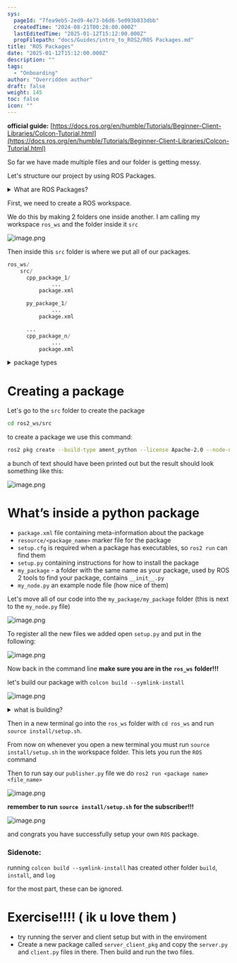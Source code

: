 ```yaml
---
sys:
  pageId: "7fea9eb5-2ed9-4e73-b6d6-5e093b833dbb"
  createdTime: "2024-08-21T00:28:00.000Z"
  lastEditedTime: "2025-01-12T15:12:00.000Z"
  propFilepath: "docs/Guides/intro_to_ROS2/ROS Packages.md"
title: "ROS Packages"
date: "2025-01-12T15:12:00.000Z"
description: ""
tags:
  - "Onboarding"
author: "Overridden author"
draft: false
weight: 145
toc: false
icon: ""
---
```


**official guide:** [https://docs.ros.org/en/humble/Tutorials/Beginner-Client-Libraries/Colcon-Tutorial.html](https://docs.ros.org/en/humble/Tutorials/Beginner-Client-Libraries/Colcon-Tutorial.html)

So far we have made multiple files and our folder is getting messy.

Let's structure our project by using ROS Packages.

<details>

<summary>What are ROS Packages?</summary>

ROS Packages are, as the name implies, packages of code that are highly sharable between ROS developers.

They consist of a folder, `package.xml` file, and source code

```python
      cpp_package_1/
		      ... imagine much code files here ..
          package.xml
```

</details>

First, we need to create a ROS workspace.

We do this by making 2 folders one inside another. I am calling my workspace `ros_ws` and the folder inside it `src`

![image.png](https://prod-files-secure.s3.us-west-2.amazonaws.com/d518164a-d88e-44d1-a4ee-3adb3bd8bce0/70706947-fd18-4537-a67b-e12946812d31/image.png?X-Amz-Algorithm=AWS4-HMAC-SHA256&X-Amz-Content-Sha256=UNSIGNED-PAYLOAD&X-Amz-Credential=ASIAZI2LB4665YB6GL6W%2F20250227%2Fus-west-2%2Fs3%2Faws4_request&X-Amz-Date=20250227T081108Z&X-Amz-Expires=3600&X-Amz-Security-Token=IQoJb3JpZ2luX2VjEDcaCXVzLXdlc3QtMiJHMEUCIHcDooCugYnFqNZWEdma%2B%2BBseH77MGpKMVCAXhm7fcrwAiEAqwNoNUydbAU5tp%2Bb1vLEATSNTNugvllV4PCTkF4xHFIq%2FwMIcBAAGgw2Mzc0MjMxODM4MDUiDBAYQP8YJWCHEhB6LSrcA2S1AGtjyxOBo1QVQPUYMhVQ%2F3ktoZSHijx9zMfhHkU8GMzmPwF0Q7ZdnHy0YmzK21JjI%2Fg2mHfvMXGFvWA8NlaeImIitsq2wlG6puOCRPcLDbI9muOUBDobYrCVSjGtgiwp8DoYVSU46lpIWOG3Kqy3wPOzD8lXSbIT52hTx9DUq8sdrIhX5%2BYBX8wDkHDf%2FJMMgWUnP4wahjxO9B3ddmuUJexh4fwFMQELnVTRC%2F0nUH5XOPgpvX0UM98QQ9I0oyPLyS%2FycPeIvZNgy17rWU30t3yYBndYVAhO0oZKDijQ%2FwXUwqegFnDRWW0OUT7luWzmpN628bz0zRKjhWNuDV7IWSakDtc%2BJCnVS%2BRAnm6Mh8jBwLygkTV0LqFKrPZyDSlaORbDd9Y%2Fb8CmGYW373EKJaQ%2FUpXDVOCopfw3zaDg7g72oU2U1rULZhxf8%2F%2BhaAfyftkffX4drcpjv%2BUxkikfkdqso4YVnLEd22q7I0wM9cXZhkcFNGXrmMyO%2BYFoFwMlFnThw3ohpbEUjFcWroVOCGmpsqsX4cKGmXpUFPeeefSKi6tScAH2E2%2FKKjtXsb5GzQmiwCQv3xGU6RRdnOvP3b9XFgJUFWqGVe8ZvC9HoEQeHCCartXSmr%2F0MNaLgL4GOqUBNGR87OyvHwaN9aZ6Z1y1dJ0o0565gG%2FqitOV0UYCG5xsw8u8MS9u%2FeufQJuOrgoEMdh5sw%2FrvpvNU%2FFhjy%2FsAjB7cD0LfTqWhHIjd0vEgLCXQoyZPtCTsGVNNfs%2BVJ7k1uyBJCnFoRxIyerr1C6CPoUlhL8uD80MK51ftdaRgWtbL42AOQsipJ4a84su45XZr2D3ddwdj85EIFyDvMc%2FwYBVpMTO&X-Amz-Signature=37376d349ed2b7338c040f5fac72964e92a0642d0c006e8c96f5a20c857f8842&X-Amz-SignedHeaders=host&x-id=GetObject)

Then inside this `src` folder is where we put all of our packages.

```python
ros_ws/
    src/
      cpp_package_1/
		      ...
          package.xml

      py_package_1/
		      ...
          package.xml

      ...
      cpp_package_n/
		      ...
          package.xml

```

<details>

<summary>package types</summary>

packages can be either `C++` or python.

the intern file structure is different for each but for this guide we will stick to creating python packages

</details>

# Creating a package

Let's go to the `src` folder to create the package

```bash
cd ros2_ws/src
```

to create a package we use this command:

```bash
ros2 pkg create --build-type ament_python --license Apache-2.0 --node-name my_node my_package
```

a bunch of text should have been printed out but the result should look something like this:

![image.png](https://prod-files-secure.s3.us-west-2.amazonaws.com/d518164a-d88e-44d1-a4ee-3adb3bd8bce0/e6cf1e3f-8512-4a3e-b131-079f800bf3e8/image.png?X-Amz-Algorithm=AWS4-HMAC-SHA256&X-Amz-Content-Sha256=UNSIGNED-PAYLOAD&X-Amz-Credential=ASIAZI2LB4665YB6GL6W%2F20250227%2Fus-west-2%2Fs3%2Faws4_request&X-Amz-Date=20250227T081108Z&X-Amz-Expires=3600&X-Amz-Security-Token=IQoJb3JpZ2luX2VjEDcaCXVzLXdlc3QtMiJHMEUCIHcDooCugYnFqNZWEdma%2B%2BBseH77MGpKMVCAXhm7fcrwAiEAqwNoNUydbAU5tp%2Bb1vLEATSNTNugvllV4PCTkF4xHFIq%2FwMIcBAAGgw2Mzc0MjMxODM4MDUiDBAYQP8YJWCHEhB6LSrcA2S1AGtjyxOBo1QVQPUYMhVQ%2F3ktoZSHijx9zMfhHkU8GMzmPwF0Q7ZdnHy0YmzK21JjI%2Fg2mHfvMXGFvWA8NlaeImIitsq2wlG6puOCRPcLDbI9muOUBDobYrCVSjGtgiwp8DoYVSU46lpIWOG3Kqy3wPOzD8lXSbIT52hTx9DUq8sdrIhX5%2BYBX8wDkHDf%2FJMMgWUnP4wahjxO9B3ddmuUJexh4fwFMQELnVTRC%2F0nUH5XOPgpvX0UM98QQ9I0oyPLyS%2FycPeIvZNgy17rWU30t3yYBndYVAhO0oZKDijQ%2FwXUwqegFnDRWW0OUT7luWzmpN628bz0zRKjhWNuDV7IWSakDtc%2BJCnVS%2BRAnm6Mh8jBwLygkTV0LqFKrPZyDSlaORbDd9Y%2Fb8CmGYW373EKJaQ%2FUpXDVOCopfw3zaDg7g72oU2U1rULZhxf8%2F%2BhaAfyftkffX4drcpjv%2BUxkikfkdqso4YVnLEd22q7I0wM9cXZhkcFNGXrmMyO%2BYFoFwMlFnThw3ohpbEUjFcWroVOCGmpsqsX4cKGmXpUFPeeefSKi6tScAH2E2%2FKKjtXsb5GzQmiwCQv3xGU6RRdnOvP3b9XFgJUFWqGVe8ZvC9HoEQeHCCartXSmr%2F0MNaLgL4GOqUBNGR87OyvHwaN9aZ6Z1y1dJ0o0565gG%2FqitOV0UYCG5xsw8u8MS9u%2FeufQJuOrgoEMdh5sw%2FrvpvNU%2FFhjy%2FsAjB7cD0LfTqWhHIjd0vEgLCXQoyZPtCTsGVNNfs%2BVJ7k1uyBJCnFoRxIyerr1C6CPoUlhL8uD80MK51ftdaRgWtbL42AOQsipJ4a84su45XZr2D3ddwdj85EIFyDvMc%2FwYBVpMTO&X-Amz-Signature=ed6f581bc1e90ab9fbb5e848a5f0028bf86128a9d366e03b3f3003ad8c9f6ad7&X-Amz-SignedHeaders=host&x-id=GetObject)

# What’s inside a python package

- `package.xml` file containing meta-information about the package
- `resource/<package_name>` marker file for the package
- `setup.cfg` is required when a package has executables, so `ros2 run` can find them
- `setup.py` containing instructions for how to install the package
- `my_package` - a folder with the same name as your package, used by ROS 2 tools to find your package, contains `__init__.py`
- `my_node.py` an example node file (how nice of them)

Let's move all of our code into the `my_package/my_package` folder (this is next to the `my_node.py` file)

![image.png](https://prod-files-secure.s3.us-west-2.amazonaws.com/d518164a-d88e-44d1-a4ee-3adb3bd8bce0/9ce58f11-0da9-4d3e-b86d-506a9685d378/image.png?X-Amz-Algorithm=AWS4-HMAC-SHA256&X-Amz-Content-Sha256=UNSIGNED-PAYLOAD&X-Amz-Credential=ASIAZI2LB4665YB6GL6W%2F20250227%2Fus-west-2%2Fs3%2Faws4_request&X-Amz-Date=20250227T081108Z&X-Amz-Expires=3600&X-Amz-Security-Token=IQoJb3JpZ2luX2VjEDcaCXVzLXdlc3QtMiJHMEUCIHcDooCugYnFqNZWEdma%2B%2BBseH77MGpKMVCAXhm7fcrwAiEAqwNoNUydbAU5tp%2Bb1vLEATSNTNugvllV4PCTkF4xHFIq%2FwMIcBAAGgw2Mzc0MjMxODM4MDUiDBAYQP8YJWCHEhB6LSrcA2S1AGtjyxOBo1QVQPUYMhVQ%2F3ktoZSHijx9zMfhHkU8GMzmPwF0Q7ZdnHy0YmzK21JjI%2Fg2mHfvMXGFvWA8NlaeImIitsq2wlG6puOCRPcLDbI9muOUBDobYrCVSjGtgiwp8DoYVSU46lpIWOG3Kqy3wPOzD8lXSbIT52hTx9DUq8sdrIhX5%2BYBX8wDkHDf%2FJMMgWUnP4wahjxO9B3ddmuUJexh4fwFMQELnVTRC%2F0nUH5XOPgpvX0UM98QQ9I0oyPLyS%2FycPeIvZNgy17rWU30t3yYBndYVAhO0oZKDijQ%2FwXUwqegFnDRWW0OUT7luWzmpN628bz0zRKjhWNuDV7IWSakDtc%2BJCnVS%2BRAnm6Mh8jBwLygkTV0LqFKrPZyDSlaORbDd9Y%2Fb8CmGYW373EKJaQ%2FUpXDVOCopfw3zaDg7g72oU2U1rULZhxf8%2F%2BhaAfyftkffX4drcpjv%2BUxkikfkdqso4YVnLEd22q7I0wM9cXZhkcFNGXrmMyO%2BYFoFwMlFnThw3ohpbEUjFcWroVOCGmpsqsX4cKGmXpUFPeeefSKi6tScAH2E2%2FKKjtXsb5GzQmiwCQv3xGU6RRdnOvP3b9XFgJUFWqGVe8ZvC9HoEQeHCCartXSmr%2F0MNaLgL4GOqUBNGR87OyvHwaN9aZ6Z1y1dJ0o0565gG%2FqitOV0UYCG5xsw8u8MS9u%2FeufQJuOrgoEMdh5sw%2FrvpvNU%2FFhjy%2FsAjB7cD0LfTqWhHIjd0vEgLCXQoyZPtCTsGVNNfs%2BVJ7k1uyBJCnFoRxIyerr1C6CPoUlhL8uD80MK51ftdaRgWtbL42AOQsipJ4a84su45XZr2D3ddwdj85EIFyDvMc%2FwYBVpMTO&X-Amz-Signature=8bcf3fce76275d6e3db4aa598ce1e29b7553944d86b8ad12a1cdff90587c1cea&X-Amz-SignedHeaders=host&x-id=GetObject)

To register all the new files we added open `setup.py` and put in the following:

![image.png](https://prod-files-secure.s3.us-west-2.amazonaws.com/d518164a-d88e-44d1-a4ee-3adb3bd8bce0/1cd7c262-4cae-4496-9d75-c178537d24a2/image.png?X-Amz-Algorithm=AWS4-HMAC-SHA256&X-Amz-Content-Sha256=UNSIGNED-PAYLOAD&X-Amz-Credential=ASIAZI2LB4665YB6GL6W%2F20250227%2Fus-west-2%2Fs3%2Faws4_request&X-Amz-Date=20250227T081108Z&X-Amz-Expires=3600&X-Amz-Security-Token=IQoJb3JpZ2luX2VjEDcaCXVzLXdlc3QtMiJHMEUCIHcDooCugYnFqNZWEdma%2B%2BBseH77MGpKMVCAXhm7fcrwAiEAqwNoNUydbAU5tp%2Bb1vLEATSNTNugvllV4PCTkF4xHFIq%2FwMIcBAAGgw2Mzc0MjMxODM4MDUiDBAYQP8YJWCHEhB6LSrcA2S1AGtjyxOBo1QVQPUYMhVQ%2F3ktoZSHijx9zMfhHkU8GMzmPwF0Q7ZdnHy0YmzK21JjI%2Fg2mHfvMXGFvWA8NlaeImIitsq2wlG6puOCRPcLDbI9muOUBDobYrCVSjGtgiwp8DoYVSU46lpIWOG3Kqy3wPOzD8lXSbIT52hTx9DUq8sdrIhX5%2BYBX8wDkHDf%2FJMMgWUnP4wahjxO9B3ddmuUJexh4fwFMQELnVTRC%2F0nUH5XOPgpvX0UM98QQ9I0oyPLyS%2FycPeIvZNgy17rWU30t3yYBndYVAhO0oZKDijQ%2FwXUwqegFnDRWW0OUT7luWzmpN628bz0zRKjhWNuDV7IWSakDtc%2BJCnVS%2BRAnm6Mh8jBwLygkTV0LqFKrPZyDSlaORbDd9Y%2Fb8CmGYW373EKJaQ%2FUpXDVOCopfw3zaDg7g72oU2U1rULZhxf8%2F%2BhaAfyftkffX4drcpjv%2BUxkikfkdqso4YVnLEd22q7I0wM9cXZhkcFNGXrmMyO%2BYFoFwMlFnThw3ohpbEUjFcWroVOCGmpsqsX4cKGmXpUFPeeefSKi6tScAH2E2%2FKKjtXsb5GzQmiwCQv3xGU6RRdnOvP3b9XFgJUFWqGVe8ZvC9HoEQeHCCartXSmr%2F0MNaLgL4GOqUBNGR87OyvHwaN9aZ6Z1y1dJ0o0565gG%2FqitOV0UYCG5xsw8u8MS9u%2FeufQJuOrgoEMdh5sw%2FrvpvNU%2FFhjy%2FsAjB7cD0LfTqWhHIjd0vEgLCXQoyZPtCTsGVNNfs%2BVJ7k1uyBJCnFoRxIyerr1C6CPoUlhL8uD80MK51ftdaRgWtbL42AOQsipJ4a84su45XZr2D3ddwdj85EIFyDvMc%2FwYBVpMTO&X-Amz-Signature=fcbff80ad300986000a61c80316b85b9f6dce136ff22eb513d8adf94e3c65906&X-Amz-SignedHeaders=host&x-id=GetObject)

Now back in the command line **make sure you are in the** **`ros_ws`** **folder!!!**

let's build our package with `colcon build --symlink-install`

![image.png](https://prod-files-secure.s3.us-west-2.amazonaws.com/d518164a-d88e-44d1-a4ee-3adb3bd8bce0/2f2a0d27-b173-48fd-b189-5f5c0ce65619/image.png?X-Amz-Algorithm=AWS4-HMAC-SHA256&X-Amz-Content-Sha256=UNSIGNED-PAYLOAD&X-Amz-Credential=ASIAZI2LB4665YB6GL6W%2F20250227%2Fus-west-2%2Fs3%2Faws4_request&X-Amz-Date=20250227T081108Z&X-Amz-Expires=3600&X-Amz-Security-Token=IQoJb3JpZ2luX2VjEDcaCXVzLXdlc3QtMiJHMEUCIHcDooCugYnFqNZWEdma%2B%2BBseH77MGpKMVCAXhm7fcrwAiEAqwNoNUydbAU5tp%2Bb1vLEATSNTNugvllV4PCTkF4xHFIq%2FwMIcBAAGgw2Mzc0MjMxODM4MDUiDBAYQP8YJWCHEhB6LSrcA2S1AGtjyxOBo1QVQPUYMhVQ%2F3ktoZSHijx9zMfhHkU8GMzmPwF0Q7ZdnHy0YmzK21JjI%2Fg2mHfvMXGFvWA8NlaeImIitsq2wlG6puOCRPcLDbI9muOUBDobYrCVSjGtgiwp8DoYVSU46lpIWOG3Kqy3wPOzD8lXSbIT52hTx9DUq8sdrIhX5%2BYBX8wDkHDf%2FJMMgWUnP4wahjxO9B3ddmuUJexh4fwFMQELnVTRC%2F0nUH5XOPgpvX0UM98QQ9I0oyPLyS%2FycPeIvZNgy17rWU30t3yYBndYVAhO0oZKDijQ%2FwXUwqegFnDRWW0OUT7luWzmpN628bz0zRKjhWNuDV7IWSakDtc%2BJCnVS%2BRAnm6Mh8jBwLygkTV0LqFKrPZyDSlaORbDd9Y%2Fb8CmGYW373EKJaQ%2FUpXDVOCopfw3zaDg7g72oU2U1rULZhxf8%2F%2BhaAfyftkffX4drcpjv%2BUxkikfkdqso4YVnLEd22q7I0wM9cXZhkcFNGXrmMyO%2BYFoFwMlFnThw3ohpbEUjFcWroVOCGmpsqsX4cKGmXpUFPeeefSKi6tScAH2E2%2FKKjtXsb5GzQmiwCQv3xGU6RRdnOvP3b9XFgJUFWqGVe8ZvC9HoEQeHCCartXSmr%2F0MNaLgL4GOqUBNGR87OyvHwaN9aZ6Z1y1dJ0o0565gG%2FqitOV0UYCG5xsw8u8MS9u%2FeufQJuOrgoEMdh5sw%2FrvpvNU%2FFhjy%2FsAjB7cD0LfTqWhHIjd0vEgLCXQoyZPtCTsGVNNfs%2BVJ7k1uyBJCnFoRxIyerr1C6CPoUlhL8uD80MK51ftdaRgWtbL42AOQsipJ4a84su45XZr2D3ddwdj85EIFyDvMc%2FwYBVpMTO&X-Amz-Signature=aa120637b8ba07ea8cca3efe334d65cdc491da8aa039e008960e036aab00bc63&X-Amz-SignedHeaders=host&x-id=GetObject)

<details>

<summary>what is building?</summary>

if you are a CS major at Rose-Hulman you will learn the answer to this in CSSE132

but TLDR; is it combines all the code files into one program that can be run easily 

</details>

Then in a new terminal go into the `ros_ws` folder with `cd ros_ws` and run `source install/setup.sh`. 

From now on whenever you open a new terminal you must run `source install/setup.sh` in the workspace folder. This lets you run the `ROS` command

Then to run say our `publisher.py` file we do `ros2 run <package name> <file_name>`

![image.png](https://prod-files-secure.s3.us-west-2.amazonaws.com/d518164a-d88e-44d1-a4ee-3adb3bd8bce0/4f4b1219-3a44-4632-aa0a-ce3471699f59/image.png?X-Amz-Algorithm=AWS4-HMAC-SHA256&X-Amz-Content-Sha256=UNSIGNED-PAYLOAD&X-Amz-Credential=ASIAZI2LB4665YB6GL6W%2F20250227%2Fus-west-2%2Fs3%2Faws4_request&X-Amz-Date=20250227T081108Z&X-Amz-Expires=3600&X-Amz-Security-Token=IQoJb3JpZ2luX2VjEDcaCXVzLXdlc3QtMiJHMEUCIHcDooCugYnFqNZWEdma%2B%2BBseH77MGpKMVCAXhm7fcrwAiEAqwNoNUydbAU5tp%2Bb1vLEATSNTNugvllV4PCTkF4xHFIq%2FwMIcBAAGgw2Mzc0MjMxODM4MDUiDBAYQP8YJWCHEhB6LSrcA2S1AGtjyxOBo1QVQPUYMhVQ%2F3ktoZSHijx9zMfhHkU8GMzmPwF0Q7ZdnHy0YmzK21JjI%2Fg2mHfvMXGFvWA8NlaeImIitsq2wlG6puOCRPcLDbI9muOUBDobYrCVSjGtgiwp8DoYVSU46lpIWOG3Kqy3wPOzD8lXSbIT52hTx9DUq8sdrIhX5%2BYBX8wDkHDf%2FJMMgWUnP4wahjxO9B3ddmuUJexh4fwFMQELnVTRC%2F0nUH5XOPgpvX0UM98QQ9I0oyPLyS%2FycPeIvZNgy17rWU30t3yYBndYVAhO0oZKDijQ%2FwXUwqegFnDRWW0OUT7luWzmpN628bz0zRKjhWNuDV7IWSakDtc%2BJCnVS%2BRAnm6Mh8jBwLygkTV0LqFKrPZyDSlaORbDd9Y%2Fb8CmGYW373EKJaQ%2FUpXDVOCopfw3zaDg7g72oU2U1rULZhxf8%2F%2BhaAfyftkffX4drcpjv%2BUxkikfkdqso4YVnLEd22q7I0wM9cXZhkcFNGXrmMyO%2BYFoFwMlFnThw3ohpbEUjFcWroVOCGmpsqsX4cKGmXpUFPeeefSKi6tScAH2E2%2FKKjtXsb5GzQmiwCQv3xGU6RRdnOvP3b9XFgJUFWqGVe8ZvC9HoEQeHCCartXSmr%2F0MNaLgL4GOqUBNGR87OyvHwaN9aZ6Z1y1dJ0o0565gG%2FqitOV0UYCG5xsw8u8MS9u%2FeufQJuOrgoEMdh5sw%2FrvpvNU%2FFhjy%2FsAjB7cD0LfTqWhHIjd0vEgLCXQoyZPtCTsGVNNfs%2BVJ7k1uyBJCnFoRxIyerr1C6CPoUlhL8uD80MK51ftdaRgWtbL42AOQsipJ4a84su45XZr2D3ddwdj85EIFyDvMc%2FwYBVpMTO&X-Amz-Signature=40a9f69467d2010355dcf153ba75f0a09e4dac851762ae6b8c3b3c9c79cb4f38&X-Amz-SignedHeaders=host&x-id=GetObject)

**remember to run** **`source install/setup.sh`** **for the subscriber!!!**

![image.png](https://prod-files-secure.s3.us-west-2.amazonaws.com/d518164a-d88e-44d1-a4ee-3adb3bd8bce0/02121119-dad4-49ec-8356-c956108b4243/image.png?X-Amz-Algorithm=AWS4-HMAC-SHA256&X-Amz-Content-Sha256=UNSIGNED-PAYLOAD&X-Amz-Credential=ASIAZI2LB4665YB6GL6W%2F20250227%2Fus-west-2%2Fs3%2Faws4_request&X-Amz-Date=20250227T081108Z&X-Amz-Expires=3600&X-Amz-Security-Token=IQoJb3JpZ2luX2VjEDcaCXVzLXdlc3QtMiJHMEUCIHcDooCugYnFqNZWEdma%2B%2BBseH77MGpKMVCAXhm7fcrwAiEAqwNoNUydbAU5tp%2Bb1vLEATSNTNugvllV4PCTkF4xHFIq%2FwMIcBAAGgw2Mzc0MjMxODM4MDUiDBAYQP8YJWCHEhB6LSrcA2S1AGtjyxOBo1QVQPUYMhVQ%2F3ktoZSHijx9zMfhHkU8GMzmPwF0Q7ZdnHy0YmzK21JjI%2Fg2mHfvMXGFvWA8NlaeImIitsq2wlG6puOCRPcLDbI9muOUBDobYrCVSjGtgiwp8DoYVSU46lpIWOG3Kqy3wPOzD8lXSbIT52hTx9DUq8sdrIhX5%2BYBX8wDkHDf%2FJMMgWUnP4wahjxO9B3ddmuUJexh4fwFMQELnVTRC%2F0nUH5XOPgpvX0UM98QQ9I0oyPLyS%2FycPeIvZNgy17rWU30t3yYBndYVAhO0oZKDijQ%2FwXUwqegFnDRWW0OUT7luWzmpN628bz0zRKjhWNuDV7IWSakDtc%2BJCnVS%2BRAnm6Mh8jBwLygkTV0LqFKrPZyDSlaORbDd9Y%2Fb8CmGYW373EKJaQ%2FUpXDVOCopfw3zaDg7g72oU2U1rULZhxf8%2F%2BhaAfyftkffX4drcpjv%2BUxkikfkdqso4YVnLEd22q7I0wM9cXZhkcFNGXrmMyO%2BYFoFwMlFnThw3ohpbEUjFcWroVOCGmpsqsX4cKGmXpUFPeeefSKi6tScAH2E2%2FKKjtXsb5GzQmiwCQv3xGU6RRdnOvP3b9XFgJUFWqGVe8ZvC9HoEQeHCCartXSmr%2F0MNaLgL4GOqUBNGR87OyvHwaN9aZ6Z1y1dJ0o0565gG%2FqitOV0UYCG5xsw8u8MS9u%2FeufQJuOrgoEMdh5sw%2FrvpvNU%2FFhjy%2FsAjB7cD0LfTqWhHIjd0vEgLCXQoyZPtCTsGVNNfs%2BVJ7k1uyBJCnFoRxIyerr1C6CPoUlhL8uD80MK51ftdaRgWtbL42AOQsipJ4a84su45XZr2D3ddwdj85EIFyDvMc%2FwYBVpMTO&X-Amz-Signature=cdc49b68788ed7329d51f9e3ec42c34502c4af3d48243a49ae3d0bcdf12e5a89&X-Amz-SignedHeaders=host&x-id=GetObject)

and congrats you have successfully setup your own `ROS` package.

### Sidenote:

running `colcon build --symlink-install` has created other folder `build`, `install`, and `log`

for the most part, these can be ignored.

# Exercise!!!! ( ik u love them )

- try running the server and client setup but with in the enviroment
- Create a new package called `server_client_pkg` and copy the `server.py` and `client.py` files in there. Then build and run the two files.
